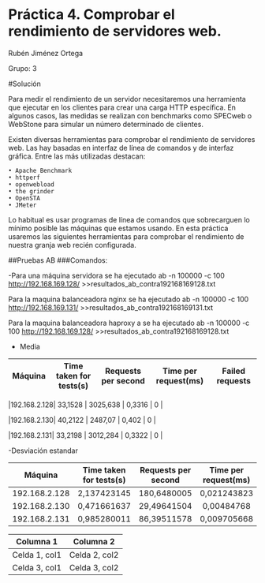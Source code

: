 # Práctica 4. Comprobar el rendimiento de servidores web.
Rubén Jiménez Ortega

Grupo: 3

#Solución

Para medir el rendimiento de un servidor necesitaremos una herramienta que ejecutar en los clientes para crear una carga HTTP específica. En algunos casos, las medidas se realizan con benchmarks como SPECweb o WebStone para simular un número determinado de clientes.

Existen diversas herramientas para comprobar el rendimiento de servidores web. Las
hay basadas en interfaz de línea de comandos y de interfaz gráfica. Entre las más
utilizadas destacan:
	
	• Apache Benchmark
	• httperf
	• openwebload
	• the grinder
	• OpenSTA
	• JMeter

Lo habitual es usar programas de línea de comandos que sobrecarguen lo mínimo posible las máquinas que estamos usando. En esta práctica usaremos las siguientes herramientas para comprobar el rendimiento de nuestra granja web recién configurada.

##Pruebas AB
###Comandos:

-Para una máquina servidora se ha ejecutado ab -n 100000 -c 100 http://192.168.169.128/ >>resultados_ab_contra192168169128.txt
 
Para la maquina balanceadora nginx se ha ejecutado ab -n 100000 -c 100 http://192.168.169.131/ >>resultados_ab_contra192168169131.txt
 
Para la maquina balanceadora haproxy a se ha ejecutado ab -n 100000 -c 100 http://192.168.169.128/ >>resultados_ab_contra192168169128.txt

- Media

| **Máquina** | Time taken for tests(s) | Requests per second |Time per request(ms) |Failed requests |
| ---------- | --------------- | ----------------- | --------------- | ------------ |

|192.168.2.128|   33,1528      |       3025,638     |   0,3316         |  0  |

|192.168.2.130| 40,2122        |       2487,07   |    0,402         |   0  |

|192.168.2.131| 33,2198        |    3012,284      |    0,3322       |   0  |

-Desviación estandar

|**Máquina**|Time taken for tests(s)|Requests per second|Time per request(ms)|Failed requests|
|:----------:|:---------------:|:-----------------:|:---------------:|:------------:|
|192.168.2.128|  2,137423145  | 180,6480005 | 0,021243823 |  0  |
|192.168.2.130| 0,471661637  |  29,49641504     | 0,00484768  |  0  |
|192.168.2.131| 0,985280011  |  86,39511578  |   0,009705668   |   0  |



| Columna 1     | Columna 2     |
| ------------- | ------------- |
| Celda 1, col1 | Celda 2, col2 |
| Celda 3, col1 | Celda 3, col2 |